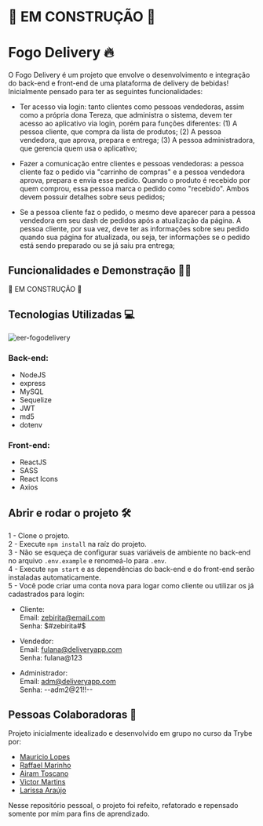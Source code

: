 # 🚧 EM CONSTRUÇÃO 🚧
# Fogo Delivery 🔥

O Fogo Delivery é um projeto que envolve o desenvolvimento e integração do back-end e front-end de uma plataforma de delivery de bebidas!
Inicialmente pensado para ter as seguintes funcionalidades: 
- Ter acesso via login: tanto clientes como pessoas vendedoras, assim como a própria dona Tereza, que administra o sistema, devem ter acesso ao aplicativo via login, porém para funções diferentes: (1) A pessoa cliente, que compra da lista de produtos; (2) A pessoa vendedora, que aprova, prepara e entrega; (3) A pessoa administradora, que gerencia quem usa o aplicativo;

- Fazer a comunicação entre clientes e pessoas vendedoras: a pessoa cliente faz o pedido via "carrinho de compras" e a pessoa vendedora aprova, prepara e envia esse pedido. Quando o produto é recebido por quem comprou, essa pessoa marca o pedido como "recebido". Ambos devem possuir detalhes sobre seus pedidos;

- Se a pessoa cliente faz o pedido, o mesmo deve aparecer para a pessoa vendedora em seu dash de pedidos após a atualização da página. A pessoa cliente, por sua vez, deve ter as informações sobre seu pedido quando sua página for atualizada, ou seja, ter informações se o pedido está sendo preparado ou se já saiu pra entrega;

## Funcionalidades e Demonstração 👨‍💻
🚧 EM CONSTRUÇÃO 🚧

## Tecnologias Utilizadas 💻
![eer-fogodelivery](https://user-images.githubusercontent.com/87342822/195911057-1b186bb0-19df-4597-8704-a5edffd3deff.png)

### Back-end:
- NodeJS
- express
- MySQL
- Sequelize
- JWT
- md5
- dotenv
### Front-end:
- ReactJS
- SASS
- React Icons
- Axios

## Abrir e rodar o projeto 🛠
1 - Clone o projeto.   
2 - Execute ```npm install``` na raíz do projeto.   
3 - Não se esqueça de configurar suas variáveis de ambiente no back-end no arquivo ```.env.example``` e renomeá-lo para ```.env```.   
4 - Execute ```npm start``` e as dependências do back-end e do front-end serão instaladas automaticamente.   
5 - Você pode criar uma conta nova para logar como cliente ou utilizar os já cadastrados para login:   
- Cliente:   
Email: zebirita@email.com   
Senha: \$#zebirita#$  

- Vendedor:   
Email: fulana@deliveryapp.com   
Senha: fulana@123   

- Administrador:   
Email: adm@deliveryapp.com   
Senha: --adm2@21!!--   

## Pessoas Colaboradoras 👥
Projeto inicialmente idealizado e desenvolvido em grupo no curso da Trybe por:
- [Mauricio Lopes](https://github.com/mlopeesz)
- [Raffael Marinho](https://github.com/raffael-marinho)
- [Airam Toscano](https://github.com/AiramToscano)
- [Victor Martins](https://github.com/VictorMartinsDuarte)
- [Larissa Araújo](https://github.com/larissajuliavsa)

Nesse repositório pessoal, o projeto foi refeito, refatorado e repensado somente por mim para fins de aprendizado.
